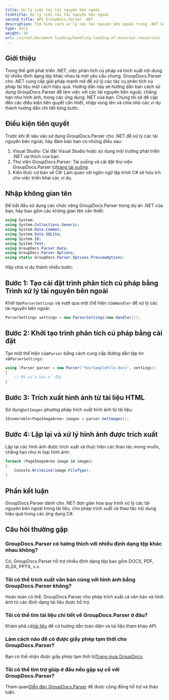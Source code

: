 ```yaml
---
title: Xử lý việc tải tài nguyên bên ngoài
linktitle: Xử lý việc tải tài nguyên bên ngoài
second_title: API GroupDocs.Parser .NET
description: Tìm hiểu cách xử lý các tài nguyên bên ngoài trong .NET bằng GroupDocs.Parser để phân tích và trích xuất tài liệu hiệu quả.
type: docs
weight: 10
url: /vi/net/document-loading/handling-loading-of-external-resources/
---
```

## Giới thiệu
Trong thế giới phát triển .NET, việc phân tích cú pháp và trích xuất nội dung từ nhiều định dạng tệp khác nhau là một yêu cầu chung. GroupDocs.Parser cho .NET cung cấp giải pháp mạnh mẽ để xử lý các tác vụ phân tích cú pháp tài liệu một cách hiệu quả. Hướng dẫn này sẽ hướng dẫn bạn cách sử dụng GroupDocs.Parser để làm việc với các tài nguyên bên ngoài, chẳng hạn như hình ảnh, trong các ứng dụng .NET của bạn. Chúng tôi sẽ đề cập đến các điều kiện tiên quyết cần thiết, nhập vùng tên và chia nhỏ các ví dụ thành hướng dẫn chi tiết từng bước.
## Điều kiện tiên quyết
Trước khi đi sâu vào sử dụng GroupDocs.Parser cho .NET để xử lý các tài nguyên bên ngoài, hãy đảm bảo bạn có những điều sau:
1. Visual Studio: Cài đặt Visual Studio hoặc sử dụng môi trường phát triển .NET ưa thích của bạn.
2. Thư viện GroupDocs.Parser: Tải xuống và cài đặt thư viện GroupDocs.Parser từ[trang tải xuống](https://releases.groupdocs.com/parser/net/).
3. Kiến thức cơ bản về C#: Làm quen với ngôn ngữ lập trình C# sẽ hữu ích cho việc triển khai các ví dụ.

## Nhập không gian tên
Để bắt đầu sử dụng các chức năng GroupDocs.Parser trong dự án .NET của bạn, hãy bao gồm các không gian tên cần thiết:
```csharp
using System;
using System.Collections.Generic;
using System.Data.Common;
using System.Data.SQLite;
using System.IO;
using System.Text;
using GroupDocs.Parser.Data;
using GroupDocs.Parser.Options;
using static GroupDocs.Parser.Options.PreviewOptions;
```

Hãy chia ví dụ thành nhiều bước:
## Bước 1: Tạo cài đặt trình phân tích cú pháp bằng Trình xử lý tài nguyên bên ngoài
 Khởi tạo`ParserSettings` và vượt qua một thể hiện của`Handler` để xử lý các tài nguyên bên ngoài:
```csharp
ParserSettings settings = new ParserSettings(new Handler());
```
## Bước 2: Khởi tạo trình phân tích cú pháp bằng cài đặt
 Tạo một thể hiện của`Parser` bằng cách cung cấp đường dẫn tập tin và`ParserSettings`:
```csharp
using (Parser parser = new Parser("YourSampleFile.docx", settings))
{
    // Mã của bạn ở đây
}
```
## Bước 3: Trích xuất hình ảnh từ tài liệu HTML
 Sử dụng`GetImages` phương pháp trích xuất hình ảnh từ tài liệu:
```csharp
IEnumerable<PageImageArea> images = parser.GetImages();
```
## Bước 4: Lặp lại và xử lý hình ảnh được trích xuất
Lặp lại các hình ảnh được trích xuất và thực hiện các thao tác mong muốn, chẳng hạn như in loại hình ảnh:
```csharp
foreach (PageImageArea image in images)
{
    Console.WriteLine(image.FileType);
}
```

## Phần kết luận
GroupDocs.Parser dành cho .NET đơn giản hóa quy trình xử lý các tài nguyên bên ngoài trong tài liệu, cho phép trích xuất và thao tác nội dung hiệu quả trong các ứng dụng C#.

## Câu hỏi thường gặp
### GroupDocs.Parser có tương thích với nhiều định dạng tệp khác nhau không?
Có, GroupDocs.Parser hỗ trợ nhiều định dạng tệp bao gồm DOCX, PDF, XLSX, PPTX, v.v.
### Tôi có thể trích xuất văn bản cùng với hình ảnh bằng GroupDocs.Parser không?
Hoàn toàn có thể, GroupDocs.Parser cho phép trích xuất cả văn bản và hình ảnh từ các định dạng tài liệu được hỗ trợ.
### Tôi có thể tìm tài liệu chi tiết về GroupDocs.Parser ở đâu?
 Khám phá cái[tài liệu](https://reference.groupdocs.com/parser/net/) để có hướng dẫn toàn diện và tài liệu tham khảo API.
### Làm cách nào để có được giấy phép tạm thời cho GroupDocs.Parser?
 Bạn có thể nhận được giấy phép tạm thời từ[Trang mua GroupDocs](https://purchase.groupdocs.com/temporary-license/).
### Tôi có thể tìm trợ giúp ở đâu nếu gặp sự cố với GroupDocs.Parser?
 Tham quan[Diễn đàn GroupDocs.Parser](https://forum.groupdocs.com/c/parser/17) để được cộng đồng hỗ trợ và thảo luận.